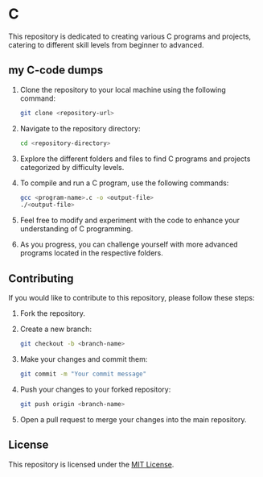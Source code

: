 # C

This repository is dedicated to creating various C programs and projects, catering to different skill levels from beginner to advanced.

## my C-code dumps

1. Clone the repository to your local machine using the following command:

    ```bash
    git clone <repository-url>
    ```

2. Navigate to the repository directory:

    ```bash
    cd <repository-directory>
    ```

3. Explore the different folders and files to find C programs and projects categorized by difficulty levels.

4. To compile and run a C program, use the following commands:

    ```bash
    gcc <program-name>.c -o <output-file>
    ./<output-file>
    ```

5. Feel free to modify and experiment with the code to enhance your understanding of C programming.

6. As you progress, you can challenge yourself with more advanced programs located in the respective folders.

## Contributing

If you would like to contribute to this repository, please follow these steps:

1. Fork the repository.

2. Create a new branch:

    ```bash
    git checkout -b <branch-name>
    ```

3. Make your changes and commit them:

    ```bash
    git commit -m "Your commit message"
    ```

4. Push your changes to your forked repository:

    ```bash
    git push origin <branch-name>
    ```

5. Open a pull request to merge your changes into the main repository.

## License

This repository is licensed under the [MIT License](LICENSE).
